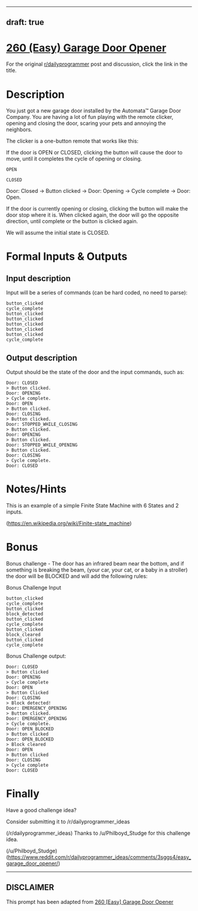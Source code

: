 ---
draft: true
----

# [260 (Easy) Garage Door Opener](https://www.reddit.com/r/dailyprogrammer/comments/4cb7eh/20160328_challenge_260_easy_garage_door_opener/)

For the original [r/dailyprogrammer](https://www.reddit.com/r/dailyprogrammer/) post and discussion, click the link in the title.

# Description
You just got a new garage door installed by the Automata™ Garage Door Company. You are having a lot of fun playing with the remote clicker, opening and closing the door, scaring your pets and annoying the neighbors.

The clicker is a one-button remote that works like this:

If the door is OPEN or CLOSED, clicking the button will cause the door to move, until it completes the cycle of opening or closing. 


```
OPEN
```

```
CLOSED
```
Door: Closed -> Button clicked -> Door: Opening -> Cycle complete -> Door: Open.

If the door is currently opening or closing, clicking the button will make the door stop where it is. When clicked again, the door will go the opposite direction, until complete or the button is clicked again.

We will assume the initial state is CLOSED.

# Formal Inputs & Outputs
## Input description
Input will be a series of commands (can be hard coded, no need to parse):


```
button_clicked
cycle_complete
button_clicked
button_clicked
button_clicked
button_clicked
button_clicked
cycle_complete
```
## Output description
Output should be the state of the door and the input commands, such as:


```
Door: CLOSED
> Button clicked.
Door: OPENING
> Cycle complete.
Door: OPEN
> Button clicked.
Door: CLOSING
> Button clicked.
Door: STOPPED_WHILE_CLOSING
> Button clicked.
Door: OPENING
> Button clicked.
Door: STOPPED_WHILE_OPENING
> Button clicked.
Door: CLOSING
> Cycle complete.
Door: CLOSED
```
# Notes/Hints
This is an example of a simple Finite State Machine with 6 States and 2 inputs.

(https://en.wikipedia.org/wiki/Finite-state_machine)
# Bonus
Bonus challenge - The door has an infrared beam near the bottom, and if something is breaking the beam, (your car, your cat, or a baby in a stroller) the door will be BLOCKED and will add the following rules:

Bonus Challenge Input


```
button_clicked
cycle_complete
button_clicked
block_detected
button_clicked
cycle_complete
button_clicked
block_cleared
button_clicked
cycle_complete
```
Bonus Challenge output:


```
Door: CLOSED
> Button clicked
Door: OPENING
> Cycle complete
Door: OPEN
> Button Clicked
Door: CLOSING
> Block detected!
Door: EMERGENCY_OPENING
> Button clicked.
Door: EMERGENCY_OPENING
> Cycle complete.
Door: OPEN_BLOCKED
> Button clicked
Door: OPEN_BLOCKED
> Block cleared
Door: OPEN
> Button clicked
Door: CLOSING
> Cycle complete
Door: CLOSED
```
# Finally
Have a good challenge idea?

Consider submitting it to /r/dailyprogrammer_ideas

(/r/dailyprogrammer_ideas)
Thanks to /u/Philboyd_Studge for this challenge idea.

(/u/Philboyd_Studge)
(https://www.reddit.com/r/dailyprogrammer_ideas/comments/3sggs4/easy_garage_door_opener/)

----
## **DISCLAIMER**
This prompt has been adapted from [260 [Easy] Garage Door Opener](https://www.reddit.com/r/dailyprogrammer/comments/4cb7eh/20160328_challenge_260_easy_garage_door_opener/
)
